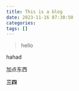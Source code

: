 ```yaml
---
title: This is a blog
date: 2023-11-16 07:30:50
categories: 
tags: []
---
```

> hello


hahad

加点东西

**三四**
